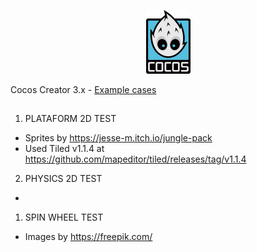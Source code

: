 <p align="center"><a href="https://www.cocos.com/en" target="_blank"><img src="https://github.com/caiobarilli/cc-labs/blob/main/cocos-creator-logo.png?raw=true" width="71"></a></p>

<p align="center">

Cocos Creator 3.x - [Example cases](https://caiobarilli.itch.io/cocos-creator-labs)

</p>


##

1. PLATAFORM 2D TEST

- Sprites by https://jesse-m.itch.io/jungle-pack
- Used Tiled v1.1.4 at https://github.com/mapeditor/tiled/releases/tag/v1.1.4

2. PHYSICS 2D TEST

-

1. SPIN WHEEL TEST

- Images by https://freepik.com/

